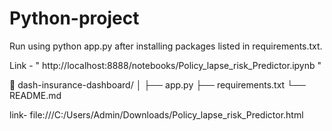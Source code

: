 # Python-project

Run using python app.py after installing packages listed in requirements.txt.

Link - " http://localhost:8888/notebooks/Policy_lapse_risk_Predictor.ipynb "

📁 dash-insurance-dashboard/
│
├── app.py
├── requirements.txt
└── README.md

link- file:///C:/Users/Admin/Downloads/Policy_lapse_risk_Predictor.html
